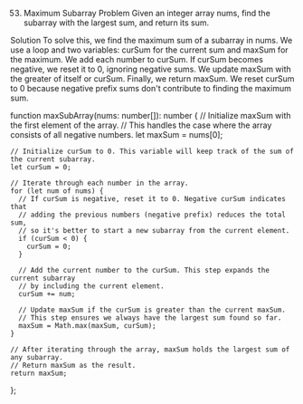
53. Maximum Subarray
    Problem
    Given an integer array nums, find the subarray with the largest sum, and return its sum.

Solution
To solve this, we find the maximum sum of a subarray in nums. We use a loop and two variables: curSum for the current sum and maxSum for the maximum. We add each number to curSum. If curSum becomes negative, we reset it to 0, ignoring negative sums. We update maxSum with the greater of itself or curSum. Finally, we return maxSum.
We reset curSum to 0 because negative prefix sums don't contribute to finding the maximum sum.

function maxSubArray(nums: number[]): number {
// Initialize maxSum with the first element of the array.
// This handles the case where the array consists of all negative numbers.
let maxSum = nums[0];

    // Initialize curSum to 0. This variable will keep track of the sum of the current subarray.
    let curSum = 0;

    // Iterate through each number in the array.
    for (let num of nums) {
      // If curSum is negative, reset it to 0. Negative curSum indicates that
      // adding the previous numbers (negative prefix) reduces the total sum,
      // so it's better to start a new subarray from the current element.
      if (curSum < 0) {
        curSum = 0;
      }

      // Add the current number to the curSum. This step expands the current subarray
      // by including the current element.
      curSum += num;

      // Update maxSum if the curSum is greater than the current maxSum.
      // This step ensures we always have the largest sum found so far.
      maxSum = Math.max(maxSum, curSum);
    }

    // After iterating through the array, maxSum holds the largest sum of any subarray.
    // Return maxSum as the result.
    return maxSum;
};
